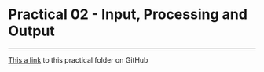 # Practical 02 - Input, Processing and Output

---

[This a link](https://github.com/CP1401/Practicals/tree/master/prac_02) to this practical folder on GitHub